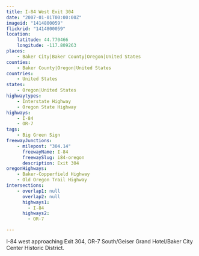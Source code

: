 ```yaml
---
title: I-84 West Exit 304
date: "2007-01-01T00:00:00Z"
imageid: "1414800059"
flickrid: "1414800059"
location:
    latitude: 44.770466
    longitude: -117.809263
places:
    - Baker City|Baker County|Oregon|United States
counties:
    - Baker County|Oregon|United States
countries:
    - United States
states:
    - Oregon|United States
highwaytypes:
    - Interstate Highway
    - Oregon State Highway
highways:
    - I-84
    - OR-7
tags:
    - Big Green Sign
freewayJunctions:
    - milepost: "304.14"
      freewayName: I-84
      freewaySlug: i84-oregon
      description: Exit 304
oregonHighways:
    - Baker-Copperfield Highway
    - Old Oregon Trail Highway
intersections:
    - overlap1: null
      overlap2: null
      highways1:
        - I-84
      highways2:
        - OR-7

---
```

I-84 west approaching Exit 304, OR-7 South/Geiser Grand Hotel/Baker City Center Historic District.